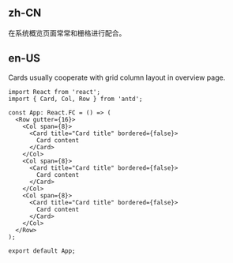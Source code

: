 ## zh-CN

在系统概览页面常常和栅格进行配合。

## en-US

Cards usually cooperate with grid column layout in overview page.
```tsx
import React from 'react';
import { Card, Col, Row } from 'antd';

const App: React.FC = () => (
  <Row gutter={16}>
    <Col span={8}>
      <Card title="Card title" bordered={false}>
        Card content
      </Card>
    </Col>
    <Col span={8}>
      <Card title="Card title" bordered={false}>
        Card content
      </Card>
    </Col>
    <Col span={8}>
      <Card title="Card title" bordered={false}>
        Card content
      </Card>
    </Col>
  </Row>
);

export default App;
```
